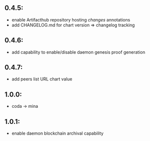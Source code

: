0.4.5:
------
- enable Artifacthub repository hosting *changes* annotations
- add CHANGELOG.md for chart version => changelog tracking

0.4.6:
------
- add capability to enable/disable daemon genesis proof generation

0.4.7:
------
- add peers list URL chart value

1.0.0:
------
- coda -> mina

1.0.1:
------
- enable daemon blockchain archival capability
 